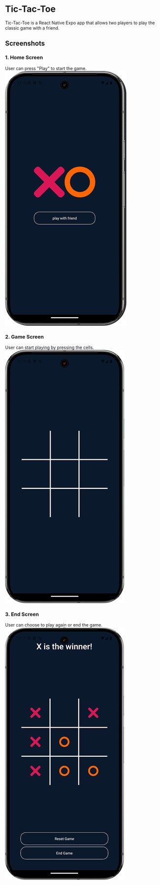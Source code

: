 # Tic-Tac-Toe

Tic-Tac-Toe is a React Native Expo app that allows two players to play the classic game with a friend.

## Screenshots

### 1. Home Screen

User can press "Play" to start the game.
![Home Screen](./assets/ss1.png)

### 2. Game Screen

User can start playing by pressing the cells.
![Game Screen](./assets/ss2.png)

### 3. End Screen

User can choose to play again or end the game.
![End Screen](./assets/ss3.png)

